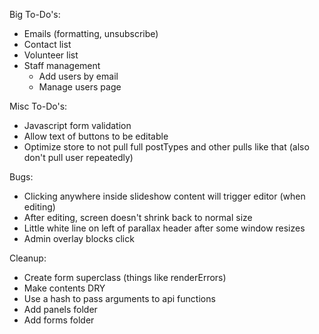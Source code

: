 Big To-Do's:
- Emails (formatting, unsubscribe)
- Contact list
- Volunteer list
- Staff management
  - Add users by email
  - Manage users page

Misc To-Do's:
- Javascript form validation
- Allow text of buttons to be editable
- Optimize store to not pull full postTypes and other pulls like that (also don't pull user repeatedly)

Bugs:
- Clicking anywhere inside slideshow content will trigger editor (when editing)
- After editing, screen doesn't shrink back to normal size
- Little white line on left of parallax header after some window resizes
- Admin overlay blocks click

Cleanup:
- Create form superclass (things like renderErrors)
- Make contents DRY
- Use a hash to pass arguments to api functions
- Add panels folder
- Add forms folder
